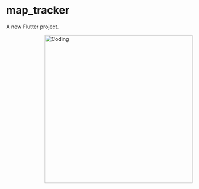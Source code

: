 # map_tracker

A new Flutter project.

<img align="right" alt="Coding" width="400" src="https://gifyu.com/image/Skj6T">